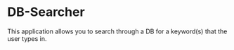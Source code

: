 # DB-Searcher
This application allows you to search through a DB for a keyword(s) that the user types in.

